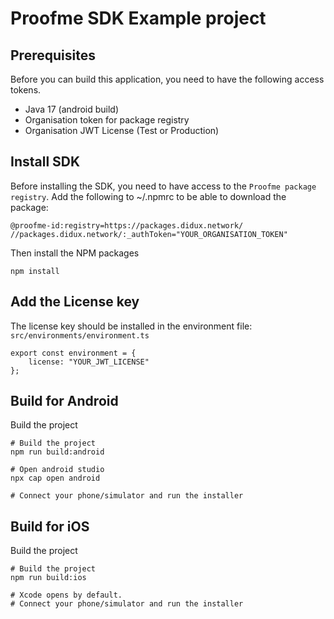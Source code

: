 # Proofme SDK Example project

## Prerequisites
Before you can build this application, you need to have the following access tokens.
- Java 17 (android build)
- Organisation token for package registry
- Organisation JWT License (Test or Production)

## Install SDK

Before installing the SDK, you need to have access to the `Proofme package registry`. 
Add the following to ~/.npmrc to be able to download the package:
```
@proofme-id:registry=https://packages.didux.network/
//packages.didux.network/:_authToken="YOUR_ORGANISATION_TOKEN"
```

Then install the NPM packages
```
npm install
```

## Add the License key

The license key should be installed in the environment file:
`src/environments/environment.ts`

```
export const environment = {
    license: "YOUR_JWT_LICENSE"
};
```

## Build for Android

Build the project
```
# Build the project
npm run build:android

# Open android studio
npx cap open android

# Connect your phone/simulator and run the installer
```

## Build for iOS

Build the project
```
# Build the project
npm run build:ios

# Xcode opens by default.
# Connect your phone/simulator and run the installer
```
